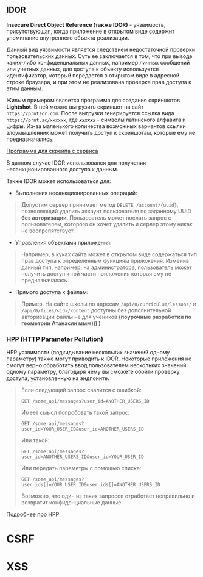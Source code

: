 ## IDOR

**Insecure Direct Object Reference (также IDOR)** - уязвимость, присутствующая, когда приложение в открытом виде содержит упоминание внутреннего объекта реализации.

Данный вид уязвимости является следствием недостаточной проверки пользовательских данных. Суть ее заключается в том, что при выводе каких-либо конфиденциальных данных, например личных сообщений или учетных данных, для доступа к объекту используется идентификатор, который передается в открытом виде в адресной строке браузера, и при этом не реализована проверка прав доступа к этим данным.

Живым примером является программа для создания скриншотов **Lightshot**. В ней можно выгрузить скриншот на сайт `https://prntscr.com`. После выгрузки генерируется ссылка вида `https://prnt.sc/xxxxxx`, где ***``xxxxxx``*** - символы латинского алфавита и цифры. Из-за маленького количества возможных вариантов ссылки злоумышленник может получить доступ к скриншотам, которые ему не предназначались.

[Программа для скрейпа с сервиса](https://github.com/mxrch/darkshot)

В данном случае IDOR использовался для получения несанкционированного доступа к данным.

Также IDOR может использоваться для:

* Выполнения несанкционированных операций:
> Допустим сервер принимает метод `DELETE /account/{uuid}`, позволяющий удалить аккаунт пользователя по заданному UUID **без авторизации**. Пользователь может послать запрос с пользователем, которого он хочет удалить и сервер этому никак не воспрепятствует.

* Управления объектами приложения:
> Например, в куках сайта может в открытом виде содержаться тип прав доступа к определённым функциям приложения. Изменив данный тип, например, на администратора, пользователь может получить доступ к той части приложения которая ему не предназначалась.

* Прямого доступа к файлам:
> Пример. На сайте школы  по адресам `/api/0/curriculum/lessons/` и `/api/0/files/<id>/content` доступны без дополнительной авторизации файлы не для учеников **(поурочные разработки по геометрии Атанасян ммм))) )**

### HPP (HTTP Parameter Pollution)

HPP уязвимости (подкидывание нескольких значений одному параметру) также могут приводить к IDOR. Некоторые приложения не смогут верно обработать ввод пользователем нескольких значений одному параметру, благодаря чему вы сможете обойти проверку доступа, установленную на эндпоинте.

> Если следующий запрос свалится с ошибкой:
>
> `GET /some_api/messages?user_id=ANOTHER_USERS_ID`
>
> Имеет смысл попробовать такой запрос:
>
> `GET /some_api/messages?user_id=YOUR_USER_ID&user_id=ANOTHER_USERS_ID`
>
> Или такой:
>
> `GET /some_api/messages?user_id=ANOTHER_USERS_ID&user_id=YOUR_USER_ID`
> 
> Или передать параметры с помощью списка:
> 
> `GET /some_api/messages?user_ids[]=YOUR_USER_ID&user_ids[]=ANOTHER_USERS_ID`
>
> Возможно, что один из таких запросов отработает неправильно и возвратит конфиденциальные данные.

[Подробнее про HPP](https://youtu.be/QVZBl8yxVX0?t=5)

# CSRF

# XSS
